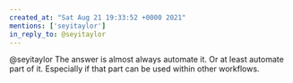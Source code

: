 ```yaml
---
created_at: "Sat Aug 21 19:33:52 +0000 2021"
mentions: ['seyitaylor']
in_reply_to: @seyitaylor
---
```


@seyitaylor The answer is almost always automate it. Or at least automate part of it. Especially if that part can be used within other workflows.